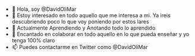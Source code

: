 - 👋 Hola, soy @DavidOliMar
- 👀 Estoy interesado en todo aquello que me interesa a mi. Ya ireis descubriendo poco lo que voy poniendo por estos lares   
- 🌱 Actualmente Aprendiendo y Anotando todo lo aprendido
- 💞️ Encantado en colaborar en todo aquello en lo que pueda enseñar y yo tenga 100% claro  
- 📫 Puedes contactarme en Twitter como @DavidOliMar

<!---
DavidOliMar/DavidOliMar is a ✨ special ✨ repository because its `README.md` (this file) appears on your GitHub profile.
You can click the Preview link to take a look at your changes.
--->
